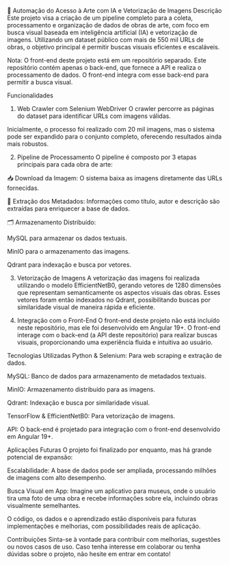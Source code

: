 🚀 Automação do Acesso à Arte com IA e Vetorização de Imagens
Descrição
Este projeto visa a criação de um pipeline completo para a coleta, processamento e organização de dados de obras de arte, com foco em busca visual baseada em inteligência artificial (IA) e vetorização de imagens. Utilizando um dataset público com mais de 550 mil URLs de obras, o objetivo principal é permitir buscas visuais eficientes e escaláveis.

Nota: O front-end deste projeto está em um repositório separado. Este repositório contém apenas o back-end, que fornece a API e realiza o processamento de dados. O front-end integra com esse back-end para permitir a busca visual.

Funcionalidades
1. Web Crawler com Selenium WebDriver
O crawler percorre as páginas do dataset para identificar URLs com imagens válidas.

Inicialmente, o processo foi realizado com 20 mil imagens, mas o sistema pode ser expandido para o conjunto completo, oferecendo resultados ainda mais robustos.

2. Pipeline de Processamento
O pipeline é composto por 3 etapas principais para cada obra de arte:

📥 Download da Imagem: O sistema baixa as imagens diretamente das URLs fornecidas.

📝 Extração dos Metadados: Informações como título, autor e descrição são extraídas para enriquecer a base de dados.

🗂️ Armazenamento Distribuído:

MySQL para armazenar os dados textuais.

MinIO para o armazenamento das imagens.

Qdrant para indexação e busca por vetores.

3. Vetorização de Imagens
A vetorização das imagens foi realizada utilizando o modelo EfficientNetB0, gerando vetores de 1280 dimensões que representam semanticamente os aspectos visuais das obras. Esses vetores foram então indexados no Qdrant, possibilitando buscas por similaridade visual de maneira rápida e eficiente.

4. Integração com o Front-End
O front-end deste projeto não está incluído neste repositório, mas ele foi desenvolvido em Angular 19+. O front-end interage com o back-end (a API deste repositório) para realizar buscas visuais, proporcionando uma experiência fluida e intuitiva ao usuário.

Tecnologias Utilizadas
Python & Selenium: Para web scraping e extração de dados.

MySQL: Banco de dados para armazenamento de metadados textuais.

MinIO: Armazenamento distribuído para as imagens.

Qdrant: Indexação e busca por similaridade visual.

TensorFlow & EfficientNetB0: Para vetorização de imagens.

API: O back-end é projetado para integração com o front-end desenvolvido em Angular 19+.

Aplicações Futuras
O projeto foi finalizado por enquanto, mas há grande potencial de expansão:

Escalabilidade: A base de dados pode ser ampliada, processando milhões de imagens com alto desempenho.

Busca Visual em App: Imagine um aplicativo para museus, onde o usuário tira uma foto de uma obra e recebe informações sobre ela, incluindo obras visualmente semelhantes.

O código, os dados e o aprendizado estão disponíveis para futuras implementações e melhorias, com possibilidades reais de aplicação.

Contribuições
Sinta-se à vontade para contribuir com melhorias, sugestões ou novos casos de uso. Caso tenha interesse em colaborar ou tenha dúvidas sobre o projeto, não hesite em entrar em contato!